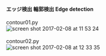 #### エッジ検出 輪郭検出 Edge detection<br>

contour01.py<br>
![screen shot 2017-02-08 at 11 53 24](https://cloud.githubusercontent.com/assets/17031124/22721617/2e3eaf40-edf5-11e6-9158-759c0985d057.png)<br>
<br>
contour02.py<br>
![screen shot 2017-02-08 at 12 33 35](https://cloud.githubusercontent.com/assets/17031124/22722449/7407d128-edfa-11e6-8592-043956222521.png)<br>